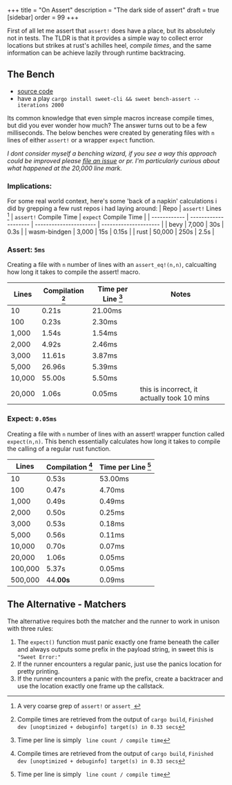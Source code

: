 +++
title = "On Assert"
description = "The dark side of assert"
draft = true
[sidebar]
order = 99
+++

First of all let me assert that `assert!` does have a place, but its absolutely not in tests. The TLDR is that it provides a simple way to collect error locations but strikes at rust's achilles heel, *compile times*, and the same information can be achieve lazily through runtime backtracing.

## The Bench

- [source code](https://github.com/mrchantey/sweet/blob/main/cli/src/bench/bench_assert.rs)
- have a play `cargo install sweet-cli && sweet bench-assert --iterations 2000`


Its common knowledge that even simple macros increase compile times, but did you ever wonder how much? The answer turns out to be a few milliseconds. The below benches were created by generating files with `n` lines of either `assert!` or a wrapper `expect` function.


_I dont consider myself a benching wizard, if you see a way this approach could be improved please [file an issue](https://github.com/mrchantey/sweet/issues) or pr. I'm particularly curious about what happened at the 20,000 line mark._

### Implications:

For some real world context, here's some 'back of a napkin' calculations i did by grepping a few rust repos i had laying around:
| Repo         | `assert!` Lines [^3] | `assert!` Compile Time | `expect` Compile Time |
| ------------ | -------------------- | ---------------------- | --------------------- |
| bevy         | 7,000                | 30s                    | 0.3s                  |
| wasm-bindgen | 3,000                | 15s                    | 0.15s                 |
| rust         | 50,000               | 250s                   | 2.5s                  |

[^3]: A very coarse grep of `assert!` or `assert_`

### Assert: `5ms`

Creating a file with `n` number of lines with an `assert_eq!(n,n)`, calcualting how long it takes to compile the assert! macro.

| Lines  | Compilation [^1] | Time per Line [^2] | Notes                                       |
| ------ | ---------------- | ------------------ | ------------------------------------------- |
| 10     | 0.21s            | 21.00ms            |                                             |
| 100    | 0.23s            | 2.30ms             |                                             |
| 1,000  | 1.54s            | 1.54ms             |                                             |
| 2,000  | 4.92s            | 2.46ms             |                                             |
| 3,000  | 11.61s           | 3.87ms             |                                             |
| 5,000  | 26.96s           | 5.39ms             |                                             |
| 10,000 | 55.00s           | 5.50ms             |                                             |
| 20,000 | 1.06s            | 0.05ms             | this is incorrect, it actually took 10 mins |


### Expect: `0.05ms`

Creating a file with `n` number of lines with an assert! wrapper function called `expect(n,n)`. This bench essentially calculates how long it takes to compile the calling of a regular rust function.

| Lines   | Compilation [^1] | Time per Line [^2] |
| ------- | ---------------- | ------------------ |
| 10      | 0.53s            | 53.00ms            |
| 100     | 0.47s            | 4.70ms             |
| 1,000   | 0.49s            | 0.49ms             |
| 2,000   | 0.50s            | 0.25ms             |
| 3,000   | 0.53s            | 0.18ms             |
| 5,000   | 0.56s            | 0.11ms             |
| 10,000  | 0.70s            | 0.07ms             |
| 20,000  | 1.06s            | 0.05ms             |
| 100,000 | 5.37s            | 0.05ms             |
| 500,000 | 44.**00s**       | 0.09ms             |

[^1]: Compile times are retrieved from the output of `cargo build`, `Finished dev [unoptimized + debuginfo] target(s) in 0.33 secs`
[^2]: Time per line is simply ` line count / compile time`

## The Alternative - Matchers

The alternative requires both the matcher and the runner to work in unison with three rules:

1. The `expect()` function must panic exactly one frame beneath the caller and always outputs some prefix in the payload string, in sweet this is `"Sweet Error:"`
2. If the runner encounters a regular panic, just use the panics location for pretty printing.
3. If the runner encounters a panic with the prefix, create a backtracer and use the location exactly one frame up the callstack.